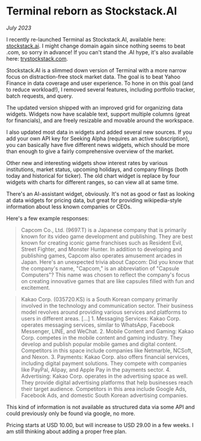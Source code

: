# Terminal reborn as Stockstack.AI

*July 2023*

I recently re-launched Terminal as Stockstack.AI, available here: [stockstack.ai](https://stockstack.ai). I might change domain again since nothing seems to beat .com, so sorry in advance! If you can't stand the .AI hype, it's also available here: [trystockstack.com](https://www.trystockstack.com/).

Stockstack.AI is a slimmed down version of Terminal with a more narrow focus on distraction-free stock market data. The goal is to beat Yahoo Finance in data coverage and user experience. To hone in on this goal (and to reduce workload!), I removed several features, including portfolio tracker, batch requests, and query.

The updated version shipped with an improved grid for organizing data widgets. Widgets now have scalable text, support multiple columns (great for financials), and are freely resizable and movable around the workspace.

I also updated most data in widgets and added several new sources. If you add your own API key for Seeking Alpha (requires an active subscription), you can basically have five different news widgets, which should be more than enough to give a fairly comprehensive 
overview of the market.

Other new and interesting widgets show interest rates by various institutions, market status, upcoming holidays, and company filings (both today and historical for ticker). The old chart widget is replace by four widgets with charts for different ranges, so can view all at same time.

There's an AI-assistant widget, obviously. It's not as good or fast as looking at data widgets for pricing data, but great for providing wikipedia-style information about less known companies or CEOs.

Here's a few example responses:

> Capcom Co., Ltd. (9697.T) is a Japanese company that is primarily known for its video game development and publishing. They are best known for creating iconic game franchises such as Resident Evil, Street Fighter, and Monster Hunter. In addition to developing and publishing games, Capcom also operates amusement arcades in Japan. Here's an unexpected trivia about Capcom: Did you know that the company's name, "Capcom," is an abbreviation of "Capsule Computers"? This name was chosen to reflect the company's focus on creating innovative games that are like capsules filled with fun and excitement.

> Kakao Corp. (035720.KS) is a South Korean company primarily involved in the technology and communication sector. Their business model revolves around providing various services and platforms to users in different areas. [...] 1. Messaging Services: Kakao Corp. operates messaging services, similar to WhatsApp, Facebook Messenger, LINE, and WeChat. 2. Mobile Content and Gaming: Kakao Corp. competes in the mobile content and gaming industry. They develop and publish popular mobile games and digital content. Competitors in this space include companies like Netmarble, NCSoft, and Nexon. 3. Payments: Kakao Corp. also offers financial services, including digital payment solutions. They compete with companies like PayPal, Alipay, and Apple Pay in the payments sector. 4. Advertising: Kakao Corp. operates in the advertising space as well. They provide digital advertising platforms that help businesses reach their target audience. Competitors in this area include Google Ads, Facebook Ads, and domestic South Korean advertising companies.

This kind of information is not available as structured data via some API and could previously only be found via google, no more.

Pricing starts at USD 10.00, but will increase to USD 29.00 in a few weeks. I am still thinking about adding a proper free plan.


